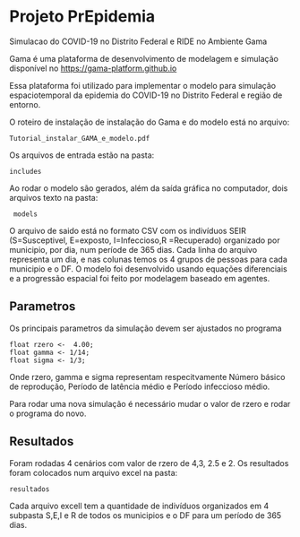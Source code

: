 # Projeto PrEpidemia
Simulacao do COVID-19 no Distrito Federal e RIDE no Ambiente Gama


Gama é uma plataforma de desenvolvimento de modelagem e simulação disponível no <https://gama-platform.github.io> 

Essa plataforma foi utilizado para implementar o modelo para simulação espaciotemporal da epidemia do COVID-19 no Distrito Federal e região de entorno. 

O roteiro de instalação de instalação do Gama e do modelo está no arquivo: 

`Tutorial_instalar_GAMA_e_modelo.pdf`

Os arquivos de entrada estão na pasta:  

`includes`

Ao rodar o modelo são gerados, além da saída gráfica no computador, dois arquivos texto na pasta:

` 
models
`

O arquivo de saido está no formato CSV com os indivíduos SEIR (S=Susceptivel, E=exposto, I=Infeccioso,R =Recuperado) organizado por  municipio, por dia, num període de 365 dias. 
Cada linha do arquivo representa um dia, e nas colunas temos os 4 grupos de pessoas para cada municipio e o DF. O modelo foi desenvolvido usando  equações diferenciais e a progressão espacial foi feito por modelagem baseado em agentes. 

## Parametros
Os principais parametros da simulação devem ser ajustados no programa

	float rzero <-  4.00;
	float gamma <- 1/14;
	float sigma <- 1/3;	 

Onde rzero, gamma e sigma representam respecitvamente Número básico de reprodução, Período de latência médio e Período infeccioso médio.

Para rodar uma nova simulação é necessário mudar o valor de rzero e rodar o programa do novo.

## Resultados
Foram rodadas 4 cenários com valor de rzero de 4,3, 2.5 e 2. Os resultados foram colocados num arquivo excel na pasta:

`
resultados
`
 
Cada arquivo excell tem a quantidade de indivíduos organizados em 4 subpasta S,E,I e R de todos os municipios e o DF para um período de 365 dias.

